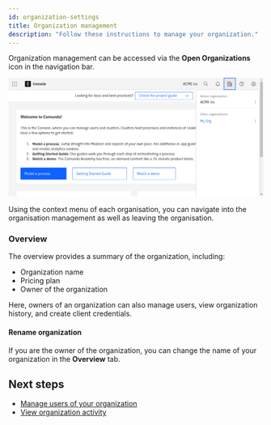 ```yaml
---
id: organization-settings
title: Organization management
description: "Follow these instructions to manage your organization."
---
```


Organization management can be accessed via the **Open Organizations** icon in the navigation bar.

![Open Organizations icon in navigation bar](./img/avatar-menue.png)

Using the context menu of each organisation, you can navigate into the organisation management as well as leaving the organisation.

### Overview

The overview provides a summary of the organization, including:

- Organization name
- Pricing plan
- Owner of the organization

Here, owners of an organization can also manage users, view organization history, and create client credentials.

#### Rename organization

If you are the owner of the organization, you can change the name of your organization in the **Overview** tab.

## Next steps

- [Manage users of your organization](./manage-users.md)
- [View organization activity](./view-organization-activity.md)

